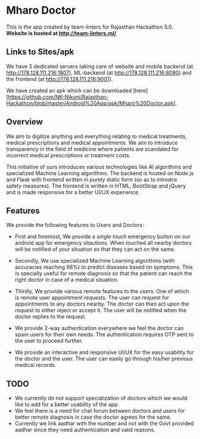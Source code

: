 # Mharo Doctor

This is the app created by team-linters for Rajasthan Hackathon 5.0. **Website is hosted at http://team-linters.ml/** 

## Links to Sites/apk

We have 3 dedicated servers taking care of website and mobile backend (at http://178.128.111.216:1807), ML-backend (at http://178.128.111.216:8080) and the frontend (at http://178.128.111.216:9001).

We have created an apk which can be downloaded [here][https://github.com/NK-Nikunj/Rajasthan-Hackathon/blob/master/Android%20App/apk/Mharo%20Doctor.apk].

## Overview

We aim to digitize anything and everything relating to medical treatments, medical prescriptions and medical appointments. We aim to introduce transparency in the field of medicine where patients are scandaled for incorrect medical prescriptions or treatment costs.

This initiative of ours introduces various technologies like AI algorithms and specialized Machine Learning algorithms. The backend is hosted on Node.js and Flask with frontend written in purely static form (so as to introdce safety measures). The frontend is written in HTML, BootStrap and jQuery and is made responsive for a better UI/UX experience.

## Features

We provide the following features to Users and Doctors:

* First and foremost, We provide a *single touch* emergency button on our android app for emergency sitautions. When touched all nearby doctors will be notified of your situation so that they can act on the same.

* Secondly, We use specialized Machine Learning algorithms (with accuracies reaching 98%) to predict diseases based on symptoms. This is specially useful for remote diagnosis so that the patient can reach the right doctor in case of a medical situation.

* Thirdly, We provide various remote features to the users. One of which is remote user appointment requests. The user can request for appointments to any doctors nearby. The doctor can then act upon the request to either reject or accept it. The user will be notified when the doctor replies to the request.

* We provide 2-way authentication everywhere we feel the doctor can spam users for their own needs. The authentication requires OTP sent to the user to proceed further.

* We provide an interactive and responsive UI/UX for the easy usability for the doctor and the user. The user can easily go through his/her previous medical records.

## TODO

* We currently do not support specialization of doctors which we would like to add for a better usability of the app.
* We feel there is a need for chat forum between doctors and users for better remote diagnosis in case the doctor agrees for the same.
* Currently we link aadhar with the number and not with the Govt provided aadhar since they need authentication and valid reasons.
